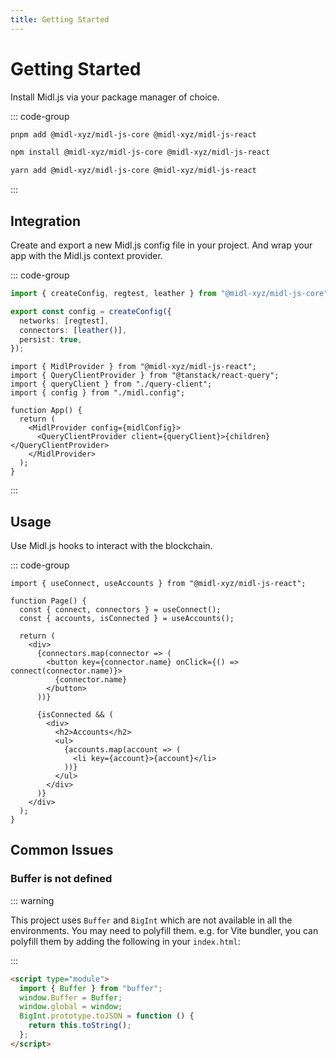 ```yaml
---
title: Getting Started
---
```


# Getting Started

Install Midl.js via your package manager of choice.

::: code-group

```bash [pnpm]
pnpm add @midl-xyz/midl-js-core @midl-xyz/midl-js-react
```

```bash [npm]
npm install @midl-xyz/midl-js-core @midl-xyz/midl-js-react
```

```bash [yarn]
yarn add @midl-xyz/midl-js-core @midl-xyz/midl-js-react
```

:::

## Integration

Create and export a new Midl.js config file in your project. And wrap your app with the Midl.js context provider.

::: code-group

```ts [midl.config.ts]
import { createConfig, regtest, leather } from "@midl-xyz/midl-js-core";

export const config = createConfig({
  networks: [regtest],
  connectors: [leather()],
  persist: true,
});
```

```tsx [app.tsx]
import { MidlProvider } from "@midl-xyz/midl-js-react";
import { QueryClientProvider } from "@tanstack/react-query";
import { queryClient } from "./query-client";
import { config } from "./midl.config";

function App() {
  return (
    <MidlProvider config={midlConfig}>
      <QueryClientProvider client={queryClient}>{children}</QueryClientProvider>
    </MidlProvider>
  );
}
```

:::

## Usage

Use Midl.js hooks to interact with the blockchain.

::: code-group

```tsx [index.tsx]
import { useConnect, useAccounts } from "@midl-xyz/midl-js-react";

function Page() {
  const { connect, connectors } = useConnect();
  const { accounts, isConnected } = useAccounts();

  return (
    <div>
      {connectors.map(connector => (
        <button key={connector.name} onClick={() => connect(connector.name)}>
          {connector.name}
        </button>
      ))}

      {isConnected && (
        <div>
          <h2>Accounts</h2>
          <ul>
            {accounts.map(account => (
              <li key={account}>{account}</li>
            ))}
          </ul>
        </div>
      )}
    </div>
  );
}
```

## Common Issues

### Buffer is not defined

::: warning

This project uses `Buffer` and `BigInt` which are not available in all the environments. You may need to polyfill them. e.g. for Vite bundler, you can polyfill them by adding the following in your `index.html`:

:::

```html
<script type="module">
  import { Buffer } from "buffer";
  window.Buffer = Buffer;
  window.global = window;
  BigInt.prototype.toJSON = function () {
    return this.toString();
  };
</script>
```
